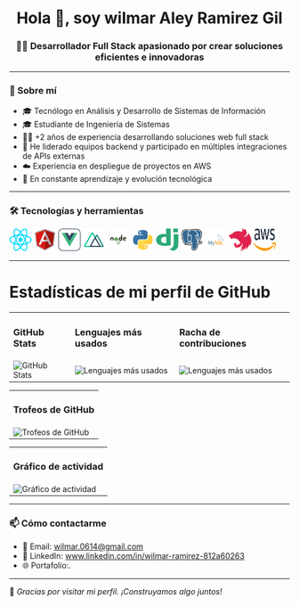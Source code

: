 <h1 align="center">Hola 👋, soy wilmar Aley Ramirez Gil</h1>
<h3 align="center">👨‍💻 Desarrollador Full Stack apasionado por crear soluciones eficientes e innovadoras</h3>

---

### 🚀 Sobre mí

- 🎓 Tecnólogo en Análisis y Desarrollo de Sistemas de Información
- 🎓 Estudiante de Ingeniería de Sistemas
- 👨‍💻 +2 años de experiencia desarrollando soluciones web full stack
- 🚀 He liderado equipos backend y participado en múltiples integraciones de APIs externas
- ☁️ Experiencia en despliegue de proyectos en AWS
- 🧠 En constante aprendizaje y evolución tecnológica

---

### 🛠️ Tecnologías y herramientas

<p align="left">
  <img src="./public/image/icons/react.svg" width="40" height="40" alt="React" />
  <img src="./public/image/icons/angularjs.svg" width="40" height="40" alt="Angular" />
  <img src="./public/image/icons/vue.svg" width="40" height="40" alt="Vue.js" />
  <img src="./public/image/icons/nuxt.svg" width="40" height="40" alt="Nuxt.js" />
  <img src="./public/image/icons/node-js.svg" width="40" height="40" alt="Node.js" />
  <img src="./public/image/icons/python.svg" width="40" height="40" alt="Python" />
  <img src="./public/image/icons/django.svg" width="40" height="40" alt="Django" />
  <img src="./public/image/icons/postgresql.svg" width="40" height="40" alt="PostgreSQL" />
  <img src="./public/image/icons/mysql.svg" width="40" height="40" alt="MySQL" />
  <img src="./public/image/icons/nestjs.svg" width="40" height="40" alt="NestJS" />
  <img src="./public/image/icons/aws.svg" width="40" height="40" alt="AWS" />
</p>

---

# Estadísticas de mi perfil de GitHub

<table width="70%">
  <tr>
    <td><h3>GitHub Stats</h3></td>
    <td><h3>Lenguajes más usados</h3></td>
    <td><h3>Racha de contribuciones</h3></td>
  </tr>
  <tr>
    <td>
      <img src="https://github-readme-stats.vercel.app/api?username=wilmarRamirez&show_icons=true&theme=radical" alt="GitHub Stats" />
    </td>
    <td>
      <img src="https://github-readme-stats.vercel.app/api/top-langs/?username=wilmarRamirez&layout=compact&theme=radical" alt="Lenguajes más usados" />
    </td>
    <td>
      <img src="https://github-readme-streak-stats.herokuapp.com/?user=wilmarRamirez&theme=radical" alt="Lenguajes más usados" />
    </td>
  </tr>
</table>
<table width="70%">

<tr>
<tr>
    <td><h3>Trofeos de GitHub</h3></td>
  </tr>
    <td>
    <img src="https://github-profile-trophy.vercel.app/?username=wilmarRamirez&theme=radical" alt="Trofeos de GitHub">
     </td>
  </tr>
</table>

<table width="70%">

<tr>
<tr>
    <td><h3>Gráfico de actividad</h3></td>
  </tr>
    <td>
    <img src="https://github-readme-activity-graph.vercel.app/graph?username=wilmarRamirez&theme=radical" alt="Gráfico de actividad">
     </td>
  </tr>
</table>

---

### 📫 Cómo contactarme

- 📧 Email: wilmar.0614@gmail.com
- 💼 LinkedIn: www.linkedin.com/in/wilmar-ramirez-812a60263
- 🌐 Portafolio:.

---

💬 _Gracias por visitar mi perfil. ¡Construyamos algo juntos!_
